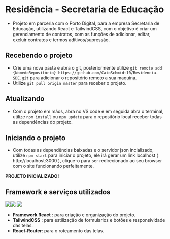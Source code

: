 # Residência - Secretaria de Educação

- Projeto em parceria com o Porto Digital, para a empresa Secretaria de Educação, utilizando React e TailwindCSS, com o objetivo é criar um gerenciamento de contratos, com as funções de adicionar, editar, excluir contratos e termos aditivos/supressão.

## Recebendo o projeto

- Crie uma nova pasta e abra o git, posteriormente utilize `git remote add {NomedoRepositório} https://github.com/CaioSchmidt10/Residencia-SDE.git` para adicionar o repositório remoto a sua maquina.
- Utilize `git pull origin master` para receber o projeto.

## Atualizando

- Com o projeto em mãos, abra no VS code e em seguida abra o terminal, utilize `npm install` ou `npm update` para o repositório local receber todas as dependências do projeto.

## Iniciando o projeto

- Com todas as dependências baixadas e o servidor json incializado, utilize `npm start` para iniciar o projeto, ele irá gerar um link localhost ( http://localhost:3000 ), clique-o para ser redirecionado ao seu browser com o site funcionando perfeitamente.

**PROJETO INICIALIZADO!**

## Framework e serviços utilizados

<img src="https://img.shields.io/badge/React-61DAFB.svg?style=for-the-badge&logo=React&logoColor=black" /><img src="https://img.shields.io/badge/Tailwind%20CSS-06B6D4.svg?style=for-the-badge&logo=Tailwind-CSS&logoColor=white" /> <img src="https://img.shields.io/badge/JavaScript-F7DF1E.svg?style=for-the-badge&logo=JavaScript&logoColor=black" />
- **Framework React** : para criação e organização do projeto.
- **TailwindCSS** : para estilização de formularios e botões e responsividade das telas.
- **React-Router**: para o roteamento das telas.


